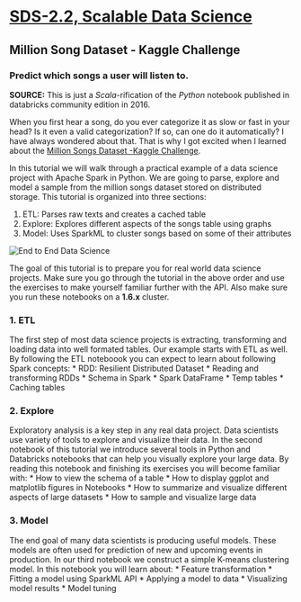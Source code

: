 [SDS-2.2, Scalable Data Science](https://lamastex.github.io/scalable-data-science/sds/2/2/)
===========================================================================================

Million Song Dataset - Kaggle Challenge
---------------------------------------

### Predict which songs a user will listen to.

**SOURCE:** This is just a *Scala*-rification of the *Python* notebook published in databricks community edition in 2016.

When you first hear a song, do you ever categorize it as slow or fast in your head? Is it even a valid categorization? If so, can one do it automatically? I have always wondered about that. That is why I got excited when I learned about the [Million Songs Dataset -Kaggle Challenge](https://www.kaggle.com/c/msdchallenge#description).

In this tutorial we will walk through a practical example of a data science project with Apache Spark in Python. We are going to parse, explore and model a sample from the million songs dataset stored on distributed storage. This tutorial is organized into three sections:

1.  ETL: Parses raw texts and creates a cached table
2.  Explore: Explores different aspects of the songs table using graphs
3.  Model: Uses SparkML to cluster songs based on some of their attributes

![End to End Data Science](http://training.databricks.com/databricks_guide/end-to-end.png)

The goal of this tutorial is to prepare you for real world data science projects. Make sure you go through the tutorial in the above order and use the exercises to make yourself familiar further with the API. Also make sure you run these notebooks on a **1.6.x** cluster.

### 1. ETL

The first step of most data science projects is extracting, transforming and loading data into well formated tables. Our example starts with ETL as well. By following the ETL noteboook you can expect to learn about following Spark concepts: \* RDD: Resilient Distributed Dataset \* Reading and transforming RDDs \* Schema in Spark \* Spark DataFrame \* Temp tables \* Caching tables

### 2. Explore

Exploratory analysis is a key step in any real data project. Data scientists use variety of tools to explore and visualize their data. In the second notebook of this tutorial we introduce several tools in Python and Databricks notebooks that can help you visually explore your large data. By reading this notebook and finishing its exercises you will become familiar with: \* How to view the schema of a table \* How to display ggplot and matplotlib figures in Notebooks \* How to summarize and visualize different aspects of large datasets \* How to sample and visualize large data

### 3. Model

The end goal of many data scientists is producing useful models. These models are often used for prediction of new and upcoming events in production. In our third notebook we construct a simple K-means clustering model. In this notebook you will learn about: \* Feature transformation \* Fitting a model using SparkML API \* Applying a model to data \* Visualizing model results \* Model tuning